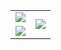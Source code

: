 
<table>
  <tr>
    <td>
      <a href="https://github.com/evanhuang117">
        <img align="center" src="https://github-readme-stats.vercel.app/api?username=evanhuang117&show_icons=true&theme=material-palenight&hide_title=true&hide=issues&v=2" />
      </a>
    </td>
    <td rowspan="2">
      <a href="https://github.com/evanhuang117">
        <img align="center" src="https://github-readme-stats.vercel.app/api/top-langs?username=evanhuang117&theme=material-palenight&v=2"/>
      </a>
    </td>
  </tr>
  <tr>
    <td>
      <a href="https://wakatime.com/@evanhuang117">
        <img align="center" src="https://github-readme-stats.vercel.app/api/wakatime?username=evanhuang117&theme=material-palenight&hide_title=true&v=2" />
      </a>
    </td>
  </tr>
</table>
